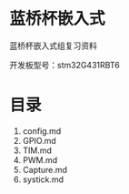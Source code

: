 # 蓝桥杯嵌入式
蓝桥杯嵌入式组复习资料

开发板型号：stm32G431RBT6

# 目录
1. config.md
2. GPIO.md
3. TIM.md
4. PWM.md
5. Capture.md
6. systick.md
